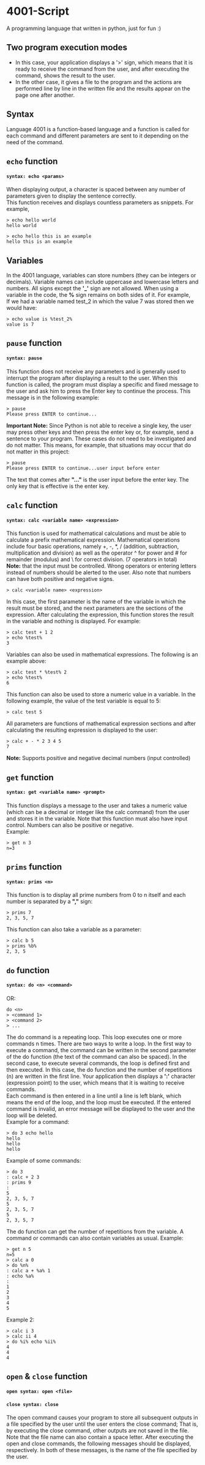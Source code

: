 # 4001-Script
A programming language that written in python, just for fun :)

## Two program execution modes
- In this case, your application displays a '>' sign, which means that it is ready to receive the command from the user, and after executing the command, shows the result to the user.
- In the other case, it gives a file to the program and the actions are performed line by line in the written file and the results appear on the page one after another.

## Syntax
Language 4001 is a function-based language and a function is called for each command and different parameters are sent to it depending on the need of the command.

## `echo` function
#### `syntax: echo <params>`
When displaying output, a character is spaced between any number of parameters given to display the sentence correctly.<br />
This function receives and displays countless parameters as snippets.
For example,
```
> echo hello world
hello world
```
```
> echo hello this is an example
hello this is an example
```

## Variables
In the 4001 language, variables can store numbers (they can be integers or decimals). Variable names can include uppercase and lowercase letters and numbers. All signs except the **'\_'** sign are not allowed. When using a variable in the code, the **%** sign remains on both sides of it.
For example,<br />
If we had a variable named test_2 in which the value 7 was stored then we would have:
```
> echo value is %test_2%
value is 7
```

## `pause` function
#### `syntax: pause`
This function does not receive any parameters and is generally used to interrupt the program after displaying a result to the user. When this function is called, the program must display a specific and fixed message to the user and ask him to press the Enter key to continue the process. This message is in the following example:
```
> pause
Please press ENTER to continue...
```
**Important Note:** Since Python is not able to receive a single key, the user may press other keys and then press the enter key or, for example, send a sentence to your program. These cases do not need to be investigated and do not matter. This means, for example, that situations may occur that do not matter in this project:
```
> pause 
Please press ENTER to continue...user input before enter
```
The text that comes after **"..."** is the user input before the enter key. The only key that is effective is the enter key.

## `calc` function
#### `syntax: calc <variable name> <expression>`
This function is used for mathematical calculations and must be able to calculate a prefix mathematical expression.
Mathematical operations include four basic operations, namely +, -, \*, / (addition, subtraction, multiplication and division) as well as the operator ^ for power and # for remainder (modulus) and \ for correct division. (7 operators in total)<br />
**Note:** that the input must be controlled. Wrong operators or entering letters instead of numbers should be alerted to the user. Also note that numbers can have both positive and negative signs.
```
> calc <variable name> <expression>
```
In this case, the first parameter is the name of the variable in which the result must be stored, and the next parameters are the sections of the expression. After calculating the expression, this function stores the result in the variable and nothing is displayed. For example:
```
> calc test + 1 2 
> echo %test% 
3
```
Variables can also be used in mathematical expressions. The following is an example above:
```
> calc test * %test% 2 
> echo %test% 
6
```
This function can also be used to store a numeric value in a variable. In the following example, the value of the test variable is equal to 5:
```
> calc test 5
```
All parameters are functions of mathematical expression sections and after calculating the resulting expression is displayed to the user:
```
> calc + - * 2 3 4 5 
7
```
**Note:** Supports positive and negative decimal numbers (input controlled)

## `get` function
#### `syntax: get <variable name> <prompt>`
This function displays a message to the user and takes a numeric value (which can be a decimal or integer like the calc command) from the user and stores it in the variable. Note that this function must also have input control. Numbers can also be positive or negative.<br />
Example:
```
> get n 3
n=3
```

## `prims` function
#### `syntax: prims <n>`
This function is to display all prime numbers from 0 to n itself and each number is separated by a **","** sign:
```
> prims 7 
2, 3, 5, 7
```
This function can also take a variable as a parameter:
```
> calc b 5 
> prims %b% 
2, 3, 5
```

## `do` function
#### `syntax: do <n> <command>`
OR:
```
do <n> 
> <command 1> 
> <command 2> 
> ...
```
The do command is a repeating loop. This loop executes one or more commands n times. There are two ways to write a loop. In the first way to execute a command, the command can be written in the second parameter of the do function (the text of the command can also be spaced). In the second case, to execute several commands, the loop is defined first and then executed. In this case, the do function and the number of repetitions (n) are written in the first line. Your application then displays a **':'** character (expression point) to the user, which means that it is waiting to receive commands.<br />
Each command is then entered in a line until a line is left blank, which means the end of the loop, and the loop must be executed. If the entered command is invalid, an error message will be displayed to the user and the loop will be deleted.<br />
Example for a command:
```
> do 3 echo hello 
hello 
hello 
hello
```
Example of some commands:
```
> do 3 
: calc + 2 3 
: prims 9 
: 
5 
2, 3, 5, 7 
5 
2, 3, 5, 7 
5 
2, 3, 5, 7
```
The do function can get the number of repetitions from the variable. A command or commands can also contain variables as usual. Example:
```
> get n 5
n=5
> calc a 0 
> do %n% 
: calc a + %a% 1 
: echo %a% 
: 
1 
2 
3 
4 
5
```
Example 2:
```
> calc i 3 
> calc ii 4 
> do %i% echo %ii% 
4 
4 
4
```

## `open` & `close` function
#### `open syntax: open <file>`
#### `close syntax: close`
The open command causes your program to store all subsequent outputs in a file specified by the user until the user enters the close command; That is, by executing the close command, other outputs are not saved in the file. Note that the file name can also contain a space letter. After executing the open and close commands, the following messages should be displayed, respectively. In both of these messages, <file> is the name of the file specified by the user.
